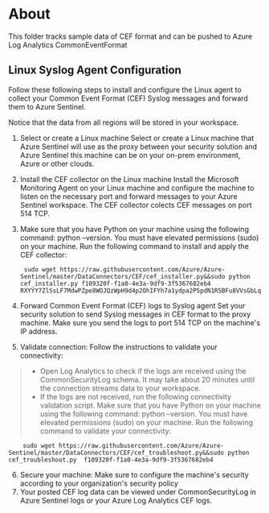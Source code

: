 # About
This folder tracks sample data of CEF format and can be pushed to Azure Log Analytics CommonEventFormat 

## Linux Syslog Agent Configuration
Follow these following steps to install and configure the Linux agent to collect your Common Event Format (CEF) Syslog messages and forward them to Azure Sentinel.

Notice that the data from all regions will be stored in your workspace.

1. Select or create a Linux machine
Select or create a Linux machine that Azure Sentinel will use as the proxy between your security solution and Azure Sentinel this machine can be on your on-prem environment, Azure or other clouds.

2. Install the CEF collector on the Linux machine
Install the Microsoft Monitoring Agent on your Linux machine and configure the machine to listen on the necessary port and forward messages to your Azure Sentinel workspace. The CEF collector colects CEF messages on port 514 TCP.

3. Make sure that you have Python on your machine using the following command: python –version. You must have elevated permissions (sudo) on your machine. Run the following command to install and apply the CEF collector:

        sudo wget https://raw.githubusercontent.com/Azure/Azure-Sentinel/master/DataConnectors/CEF/cef_installer.py&&sudo python cef_installer.py f109320f-f1a0-4e3a-9df9-3f5367682eb4 RXYYY7ZlSsLF7MdwPZpe8WOJQzWpH9d4p2OhIFYh7a1ydpa2P5pdN1R5BFu8VVsGbLq4lz9Wot/aTGl6FRuReg==
4. Forward Common Event Format (CEF) logs to Syslog agent
Set your security solution to send Syslog messages in CEF format to the proxy machine. Make sure you send the logs to port 514 TCP on the machine's IP address.

5. Validate connection: Follow the instructions to validate your connectivity:

>* Open Log Analytics to check if the logs are received using the CommonSecurityLog schema. It may take about 20 minutes until the connection streams data to your workspace.
>* If the logs are not received, run the following connectivity validation script. Make sure that you have Python on your machine using the following command: python –version. You must have elevated permissions (sudo) on your machine. Run the following command to validate your connectivity:

        sudo wget https://raw.githubusercontent.com/Azure/Azure-Sentinel/master/DataConnectors/CEF/cef_troubleshoot.py&&sudo python cef_troubleshoot.py  f109320f-f1a0-4e3a-9df9-3f5367682eb4
6. Secure your machine: Make sure to configure the machine's security according to your organization's security policy
7. Your posted CEF log data can be viewed under CommonSecurityLog in Azure Sentinel logs or your Azure Log Analytics CEF logs.
